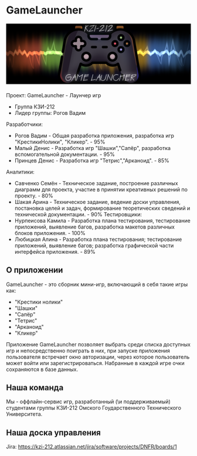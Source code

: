 # GameLauncher

<h4 align="center">
  <img alt="background" src="GameLauncher.png">
</h4>

Проект: GameLauncher - Лаунчер игр
 - Группа КЗИ-212
 - Лидер группы: Рогов Вадим

Разработчики:
- Рогов Вадим - Общая разработка приложения, разработка игр "КрестикиНолики", "Кликер". - 95%
- Малый Денис - Разработка игр "Шашки","Сапёр", разработка вспомогательной документации. - 95%
- Принцев Денис - Разработка игр "Тетрис","Арканоид". - 85%

Аналитики:
   - Савченко Семён - Техническое задание, построение различных диаграмм для проекта, участие в принятии креативных решений по проекту. - 80%
   - Шакая Арина - Техническое задание, ведение доски управления, постановка целей и задач, формирование теоретических сведений и технической документации. - 90%
Тестировщики:
   - Нурпеисова Камила - Разработка плана тестирования, тестирование приложений, выявление багов, разработка макетов различных блоков приложения. - 100%
   - Любицкая Алина - Разработка плана тестирования; тестирование приложений, выявление багов;
разработка графической части интерфейса приложения. - 89%

## О приложении

GameLauncher - это сборник мини-игр, включающий в себя такие игры как:
 - "Крестики нолики"
 - "Шашки"
 - "Сапёр"
 - "Тетрис"
 - "Арканоид"
 - "Кликер"

Приложение GameLauncher позволяет выбрать среди списка доступных игр и непосредственно поиграть в них,
при запуске приложения пользователя встречает окно авторизации, через которое пользователь может войти или зарегистрироваться.
Набранные в каждой игре очки сохраняются в базе данных.

## Наша команда

Мы - оффлайн-сервис игр, разработанный (\\и поддерживаемый) студентами группы КЗИ-212 Омского Гоударственного Технического Университета.

## Наша доска управления

Jira: https://kzi-212.atlassian.net/jira/software/projects/DNFR/boards/1
